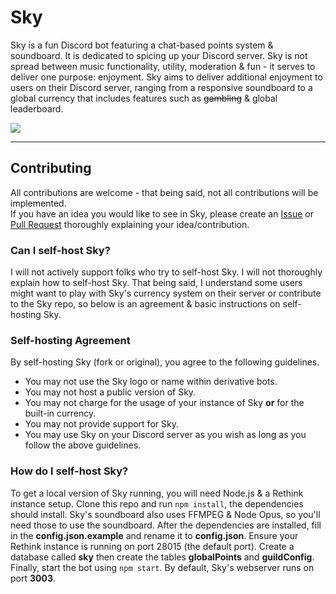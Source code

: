 # Sky

Sky is a fun Discord bot featuring a chat-based points system & soundboard. It is dedicated to spicing up your Discord server. Sky is not spread between music functionality, utility, moderation & fun - it serves to deliver one purpose: enjoyment. Sky aims to deliver additional enjoyment to users on their Discord server, ranging from a responsive soundboard to a global currency that includes features such as ~~gambling~~ & global leaderboard.


[![](https://discordapp.com/api/guilds/395189137981964288/embed.png?style=banner2)](https://jellz.fun/discord)

---

## Contributing

All contributions are welcome - that being said, not all contributions will be implemented.  
If you have an idea you would like to see in Sky, please create an [Issue](https://github.com/jellz/sky/issues) or [Pull Request](https://github.com/jellz/sky/pulls) thoroughly explaining your idea/contribution.  

### Can I self-host Sky?

I will not actively support folks who try to self-host Sky. I will not thoroughly explain how to self-host Sky. That being said, I understand some users might want to play with Sky's currency system on their server or contribute to the Sky repo, so below is an agreement & basic instructions on self-hosting Sky.

### Self-hosting Agreement

By self-hosting Sky (fork or original), you agree to the following guidelines.  

- You may not use the Sky logo or name within derivative bots.
- You may not host a public version of Sky.
- You may not charge for the usage of your instance of Sky **or** for the built-in currency.
- You may not provide support for Sky.
- You may use Sky on your Discord server as you wish as long as you follow the above guidelines.

### How do I self-host Sky?

To get a local version of Sky running, you will need Node.js & a Rethink instance setup. Clone this repo and run `npm install`, the dependencies should install. Sky's soundboard also uses FFMPEG & Node Opus, so you'll need those to use the soundboard. After the dependencies are installed, fill in the **config.json.example** and rename it to **config.json**. Ensure your Rethink instance is running on port 28015 (the default port). Create a database called **sky** then create the tables **globalPoints** and **guildConfig**. Finally, start the bot using `npm start`. By default, Sky's webserver runs on port **3003**.

